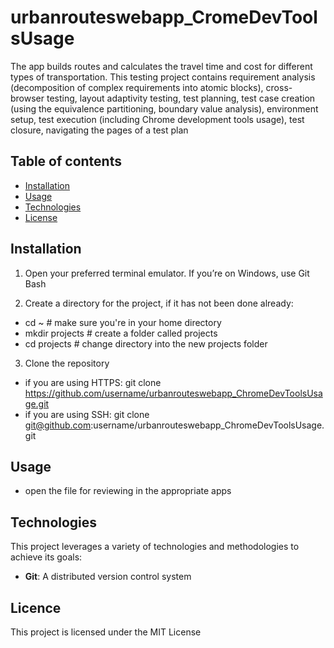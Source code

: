 # urbanrouteswebapp_CromeDevToolsUsage

The app builds routes and calculates the travel time and cost for different types of transportation. This testing project contains requirement analysis (decomposition of complex requirements into atomic blocks), cross-browser testing, layout adaptivity testing, test planning, test case creation (using the equivalence partitioning, boundary value analysis), environment setup, test execution (including Chrome development tools usage), test closure, navigating the pages of a test plan

## Table of contents

- [Installation](#installation)
- [Usage](#usage)
- [Technologies](#technologies)
- [License](#licence)

## Installation

1. Open your preferred terminal emulator. If you’re on Windows, use Git Bash

2. Create a directory for the project, if it has not been done already:

- cd ~ # make sure you're in your home directory
- mkdir projects # create a folder called projects
- cd projects # change directory into the new projects folder 

3. Clone the repository

- if you are using HTTPS: git clone https://github.com/username/urbanrouteswebapp_ChromeDevToolsUsage.git
- if you are using SSH: git clone git@github.com:username/urbanrouteswebapp_ChromeDevToolsUsage.git

## Usage

- open the file for reviewing in the appropriate apps

## Technologies

This project leverages a variety of technologies and methodologies to achieve its goals:

- **Git**: A distributed version control system

## Licence

This project is licensed under the MIT License
